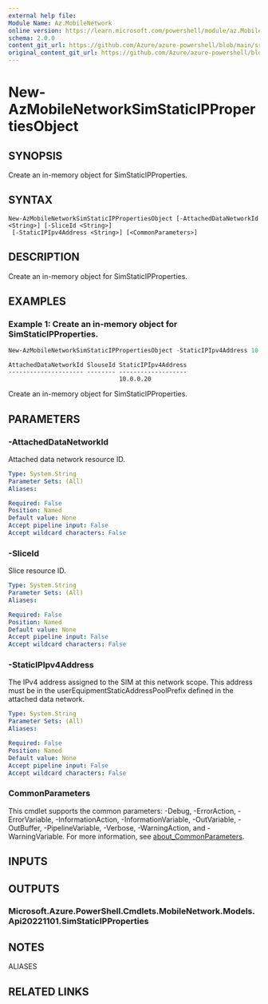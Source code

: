 ```yaml
---
external help file: 
Module Name: Az.MobileNetwork
online version: https://learn.microsoft.com/powershell/module/az.MobileNetwork/new-AzMobileNetworkSimStaticIPPropertiesObject
schema: 2.0.0
content_git_url: https://github.com/Azure/azure-powershell/blob/main/src/MobileNetwork/MobileNetwork/help/New-AzMobileNetworkSimStaticIPPropertiesObject.md
original_content_git_url: https://github.com/Azure/azure-powershell/blob/main/src/MobileNetwork/MobileNetwork/help/New-AzMobileNetworkSimStaticIPPropertiesObject.md
---
```


# New-AzMobileNetworkSimStaticIPPropertiesObject

## SYNOPSIS
Create an in-memory object for SimStaticIPProperties.

## SYNTAX

```
New-AzMobileNetworkSimStaticIPPropertiesObject [-AttachedDataNetworkId <String>] [-SliceId <String>]
 [-StaticIPIpv4Address <String>] [<CommonParameters>]
```

## DESCRIPTION
Create an in-memory object for SimStaticIPProperties.

## EXAMPLES

### Example 1: Create an in-memory object for SimStaticIPProperties.
```powershell
New-AzMobileNetworkSimStaticIPPropertiesObject -StaticIPIpv4Address 10.0.0.20
```

```output
AttachedDataNetworkId SlouseId StaticIPIpv4Address
--------------------- -------- -------------------
                               10.0.0.20
```

Create an in-memory object for SimStaticIPProperties.

## PARAMETERS

### -AttachedDataNetworkId
Attached data network resource ID.

```yaml
Type: System.String
Parameter Sets: (All)
Aliases:

Required: False
Position: Named
Default value: None
Accept pipeline input: False
Accept wildcard characters: False
```

### -SliceId
Slice resource ID.

```yaml
Type: System.String
Parameter Sets: (All)
Aliases:

Required: False
Position: Named
Default value: None
Accept pipeline input: False
Accept wildcard characters: False
```

### -StaticIPIpv4Address
The IPv4 address assigned to the SIM at this network scope.
This address must be in the userEquipmentStaticAddressPoolPrefix defined in the attached data network.

```yaml
Type: System.String
Parameter Sets: (All)
Aliases:

Required: False
Position: Named
Default value: None
Accept pipeline input: False
Accept wildcard characters: False
```

### CommonParameters
This cmdlet supports the common parameters: -Debug, -ErrorAction, -ErrorVariable, -InformationAction, -InformationVariable, -OutVariable, -OutBuffer, -PipelineVariable, -Verbose, -WarningAction, and -WarningVariable. For more information, see [about_CommonParameters](http://go.microsoft.com/fwlink/?LinkID=113216).

## INPUTS

## OUTPUTS

### Microsoft.Azure.PowerShell.Cmdlets.MobileNetwork.Models.Api20221101.SimStaticIPProperties

## NOTES

ALIASES

## RELATED LINKS

